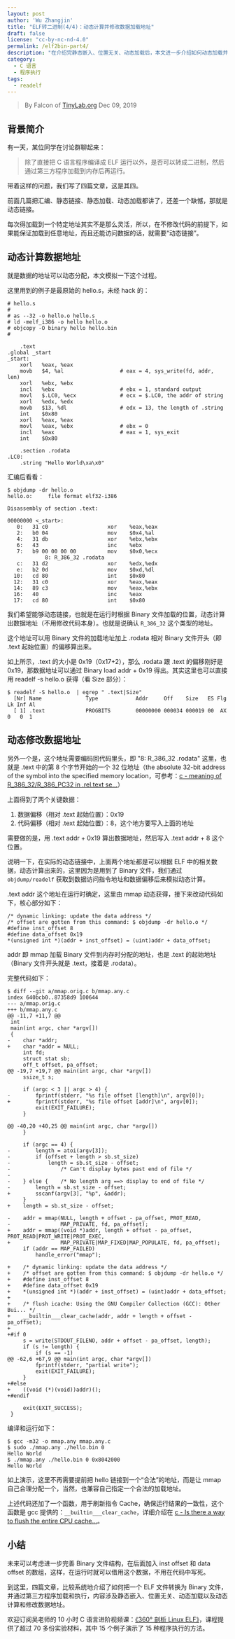 ```yaml
---
layout: post
author: 'Wu Zhangjin'
title: "ELF转二进制(4/4)：动态计算并修改数据加载地址"
draft: false
license: "cc-by-nc-nd-4.0"
permalink: /elf2bin-part4/
description: "在介绍完静态嵌入、位置无关、动态加载后，本文进一步介绍如何动态加载并动态计算数据加载地址"
category:
  - C 语言
  - 程序执行
tags:
  - readelf
---
```


> By Falcon of [TinyLab.org][1]
> Dec 09, 2019

## 背景简介

有一天，某位同学在讨论群聊起来：

> 除了直接把 C 语言程序编译成 ELF 运行以外，是否可以转成二进制，然后通过第三方程序加载到内存后再运行。

带着这样的问题，我们写了四篇文章，这是其四。

前面几篇把汇编、静态链接、静态加载、动态加载都讲了，还差一个缺憾，那就是动态链接。

每次得加载到一个特定地址其实不是那么灵活，所以，在不修改代码的前提下，如果能保证加载到任意地址，而且还能访问数据的话，就需要“动态链接”。

## 动态计算数据地址

就是数据的地址可以动态分配，本文模拟一下这个过程。

这里用到的例子是最原始的 hello.s，未经 hack 的：

    # hello.s
    #
    # as --32 -o hello.o hello.s
    # ld -melf_i386 -o hello hello.o
    # objcopy -O binary hello hello.bin
    #

        .text
    .global _start
    _start:
        xorl   %eax, %eax
        movb   $4, %al                  # eax = 4, sys_write(fd, addr, len)
        xorl   %ebx, %ebx
        incl   %ebx                     # ebx = 1, standard output
        movl   $.LC0, %ecx              # ecx = $.LC0, the addr of string
        xorl   %edx, %edx
        movb   $13, %dl                 # edx = 13, the length of .string
        int    $0x80
        xorl   %eax, %eax
        movl   %eax, %ebx               # ebx = 0
        incl   %eax                     # eax = 1, sys_exit
        int    $0x80

        .section .rodata
    .LC0:
        .string "Hello World\xa\x0"

汇编后看看：

    $ objdump -dr hello.o
    hello.o:     file format elf32-i386

    Disassembly of section .text:

    00000000 <_start>:
       0:	31 c0                	xor    %eax,%eax
       2:	b0 04                	mov    $0x4,%al
       4:	31 db                	xor    %ebx,%ebx
       6:	43                   	inc    %ebx
       7:	b9 00 00 00 00       	mov    $0x0,%ecx
    			8: R_386_32	.rodata
       c:	31 d2                	xor    %edx,%edx
       e:	b2 0d                	mov    $0xd,%dl
      10:	cd 80                	int    $0x80
      12:	31 c0                	xor    %eax,%eax
      14:	89 c3                	mov    %eax,%ebx
      16:	40                   	inc    %eax
      17:	cd 80                	int    $0x80

我们希望能够动态链接，也就是在运行时根据 Binary 文件加载的位置，动态计算出数据地址（不用修改代码本身）。也就是说确认 `R_386_32` 这个类型的地址。

这个地址可以用 Binary 文件的加载地址加上 .rodata 相对 Binary 文件开头（即 .text 起始位置）的偏移算出来。

如上所示，.text 的大小是 0x19（0x17+2），那么 .rodata 跟 .text 的偏移刚好是 0x19，那数据地址可以通过 Binary load addr + 0x19 得出。其实这里也可以直接用 readelf -s hello.o 获得（看 Size 部分）：

    $ readelf -S hello.o  | egrep " .text|Size"
      [Nr] Name              Type            Addr     Off    Size   ES Flg Lk Inf Al
      [ 1] .text             PROGBITS        00000000 000034 000019 00  AX  0   0  1

## 动态修改数据地址

另外一个是，这个地址需要编码回代码里头，即 "8: R_386_32 .rodata" 这里，也就是 .text 中的第 8 个字节开始的一个 32 位地址（the absolute 32-bit address of the symbol into the specified memory location，可参考：[c - meaning of R_386_32/R_386_PC32 in .rel.text se...](https://stackoverflow.com/questions/12412064/meaning-of-r-386-32-r-386-pc32-in-rel-text-section-of-elf)）

上面得到了两个关键数据：

1. 数据偏移（相对 .text 起始位置）：0x19
2. 代码偏移（相对 .text 起始位置）：8，这个地方要写入上面的地址

需要做的是，用 .text addr + 0x19 算出数据地址，然后写入 .text addr + 8 这个位置。

说明一下，在实际的动态链接中，上面两个地址都是可以根据 ELF 中的相关数据，动态计算出来的，这里因为是用到了 Binary 文件，我们通过 `objdump/readelf` 获取到数据访问指令地址和数据偏移后来模拟动态计算。

.text addr 这个地址在运行时确定，这里由 mmap 动态获得，接下来改动代码如下，核心部分如下：

    /* dynamic linking: update the data address */
    /* offset are gotten from this command: $ objdump -dr hello.o */
    #define inst_offset 8
    #define data_offset 0x19
    *(unsigned int *)(addr + inst_offset) = (uint)addr + data_offset;

addr 即 mmap 加载 Binary 文件到内存时分配的地址，也是 .text 的起始地址（Binary 文件开头就是 .text，接着是 .rodata）。

完整代码如下：

    $ diff --git a/mmap.orig.c b/mmap.any.c
    index 640bcb0..87358d9 100644
    --- a/mmap.orig.c
    +++ b/mmap.any.c
    @@ -11,7 +11,7 @@
     int
     main(int argc, char *argv[])
     {
    -    char *addr;
    +    char *addr = NULL;
         int fd;
         struct stat sb;
         off_t offset, pa_offset;
    @@ -19,7 +19,7 @@ main(int argc, char *argv[])
         ssize_t s;

         if (argc < 3 || argc > 4) {
    -        fprintf(stderr, "%s file offset [length]\n", argv[0]);
    +        fprintf(stderr, "%s file offset [addr]\n", argv[0]);
             exit(EXIT_FAILURE);
         }

    @@ -40,20 +40,25 @@ main(int argc, char *argv[])
         }

         if (argc == 4) {
    -        length = atoi(argv[3]);
    -        if (offset + length > sb.st_size)
    -            length = sb.st_size - offset;
    -                /* Can't display bytes past end of file */
    -
    -    } else {    /* No length arg ==> display to end of file */
    -        length = sb.st_size - offset;
    +        sscanf(argv[3], "%p", &addr);
         }
    +    length = sb.st_size - offset;

    -    addr = mmap(NULL, length + offset - pa_offset, PROT_READ,
    -                MAP_PRIVATE, fd, pa_offset);
    +    addr = mmap((void *)addr, length + offset - pa_offset, PROT_READ|PROT_WRITE|PROT_EXEC,
    +                MAP_PRIVATE|MAP_FIXED|MAP_POPULATE, fd, pa_offset);
         if (addr == MAP_FAILED)
             handle_error("mmap");

    +    /* dynamic linking: update the data address */
    +    /* offset are gotten from this command: $ objdump -dr hello.o */
    +    #define inst_offset 8
    +    #define data_offset 0x19
    +    *(unsigned int *)(addr + inst_offset) = (uint)addr + data_offset;
    +
    +    /* flush icache: Using the GNU Compiler Collection (GCC): Other Bui... */
    +    __builtin___clear_cache(addr, addr + length + offset - pa_offset);
    +
    +#if 0
         s = write(STDOUT_FILENO, addr + offset - pa_offset, length);
         if (s != length) {
             if (s == -1)
    @@ -62,6 +67,9 @@ main(int argc, char *argv[])
             fprintf(stderr, "partial write");
             exit(EXIT_FAILURE);
         }
    +#else
    +    ((void (*)(void))addr)();
    +#endif

         exit(EXIT_SUCCESS);
     }

编译和运行如下：

    $ gcc -m32 -o mmap.any mmap.any.c
    $ sudo ./mmap.any ./hello.bin 0
    Hello World
    $ ./mmap.any ./hello.bin 0 0x8042000
    Hello World

如上演示，这里不再需要提前把 hello 链接到一个“合法”的地址，而是让 mmap 自己合理分配一个，当然，也兼容自己指定一个合法的加载地址。

上述代码还加了一个函数，用于刷新指令 Cache，确保运行结果的一致性，这个函数是 gcc 提供的：`__builtin___clear_cache`，详细介绍在 [c - Is there a way to flush the entire CPU cache...](https://stackoverflow.com/questions/48527189/is-there-a-way-to-flush-the-entire-cpu-cache-related-to-a-program)。

## 小结

未来可以考虑进一步完善 Binary 文件结构，在后面加入 inst offset 和 data offset 的数组，这样，在运行时就可以借用这个数据，不用在代码中写死。

到这里，四篇文章，比较系统地介绍了如何把一个 ELF 文件转换为 Binary 文件，并通过第三方程序加载和执行，内容涉及静态嵌入、位置无关、动态加载以及动态计算和修改数据地址。

欢迎订阅吴老师的 10 小时 C 语言进阶视频课：[《360° 剖析 Linux ELF》](https://www.cctalk.com/m/group/88089283)，课程提供了超过 70 多份实验材料，其中 15 个例子演示了 15 种程序执行的方法。

[1]: http://tinylab.org
